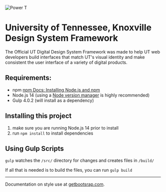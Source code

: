 ![Power T](https://images.utk.edu/designsystem/2020/assets/i/icon-114x114.png)

# University of Tennessee, Knoxville Design System Framework

The Official UT Digital Design System Framework was made to help UT web developers build interfaces that match UT's visual identity and make consistent the user interface of a variety of digital products.

## Requirements:

- npm [npm Docs: Installing Node.js and npm](https://docs.npmjs.com/downloading-and-installing-node-js-and-npm)
- Node.js 14 (using a [Node version manager](https://docs.npmjs.com/downloading-and-installing-node-js-and-npm#using-a-node-version-manager-to-install-node-js-and-npm) is highly recommended)
- Gulp 4.0.2 (will install as a dependency)

## Installing this project

1.  make sure you are running Node.js 14 prior to install
2.  run `npm install` to install dependencies

## Using Gulp Scripts

`gulp` watches the `/src/` directory for changes and creates files in `/build/`

If all that is needed is to build the files, you can run `gulp build`

---

Documentation on style use at [getbootsrap.com](https://getbootstrap.com).
